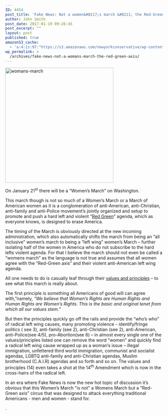 ```yaml
---
ID: 4454
post_title: 'Fake News: Not a women&#8217;s march &#8211; the Red-Green Axis'
author: John Smith
post_date: 2017-01-19 09:26:45
post_excerpt: ""
layout: post
published: true
amazonS3_cache:
  - 'a:4:{s:97:"https://s3.amazonaws.com/newyorkconservative/wp-content/uploads/2017/01/17231210/womans-march.png";s:4:"4452";s:79:"https://www.newyorkconservative.com/wp-content/uploads/2017/01/womans-march.png";s:4:"4452";s:85:"https://www.centerforsecuritypolicy.org/wp-content/uploads/2015/06/Red_Green_Axis.pdf";a:1:{s:9:"timestamp";i:1484849485;}s:156:"https://static1.squarespace.com/static/584086c7be6594762f5ec56e/t/5877e236cd0f68f052043067/1484251705644/WMW+Guiding+Vision+%26+Definition+of+Principles.pdf";a:1:{s:9:"timestamp";i:1484849485;}}'
wp_permalink: >
  /archives/fake-news-not-a-womans-march-the-red-green-axis/
---
```

<a href="https://www.newyorkconservative.com/wp-content/uploads/2017/01/womans-march.png"><img class="alignnone wp-image-4452" src="https://www.newyorkconservative.com/wp-content/uploads/2017/01/womans-march.png" alt="womans-march" width="346" height="368" /></a>

On January 21<sup>st</sup> there will be a “Women’s March” on Washington.

This march though is not so much of a Women’s March or a March of American women as it is a conglomeration of anti-American, anti-Christian, anti-family and anti-Police movement’s jointly organized and setup to promote and push a hard left and violent “<a href="https://www.centerforsecuritypolicy.org/wp-content/uploads/2015/06/Red_Green_Axis.pdf">Red Green</a>” agenda, which as everyone knows, is designed to erase America.

The timing of the March is obviously directed at the new incoming administration, which also automatically shifts the march from being an “all inclusive” women’s march to being a “left wing” women’s March – further isolating half of the women in America who do not subscribe to the hard lefts violent agenda. For that I believe the march should not even be called a “womens march” as the language is not true and assumes that all women agree with the “Red-Green axis” and their violent anti-American left wing agenda.

All one needs to do is casually leaf through their <a href="https://static1.squarespace.com/static/584086c7be6594762f5ec56e/t/5877e236cd0f68f052043067/1484251705644/WMW+Guiding+Vision+%26+Definition+of+Principles.pdf">values and principles</a> – to see what this march is really about.

The first principle is something all Americans of good will can agree with,”namely, <em>“We believe that Women’s Rights are Human Rights and Human Rights are Women’s Rights. This is the basic and original tenet from which all our values stem.”</em>

But then the principles quickly go off the rails and provide the “who’s who” of radical left wing causes, many promoting violence - identify/fringe politics ( see 3), anti-family (see 2), anti-Christian (see 2), anti-American, anti-Police(see 4/5), pro-Abortion(see 6) – in almost every single one of the values/principles listed one can remove the word “women” and quickly find a radical left wing cause wrapped up as a woman’s issue – illegal immigration, unfettered third world immigration, communist and socialist agendas, LGBTQ anti-family and anti-Christian agendas, Muslim brotherhood (C.A.I.R) agendas and so forth and so on. The values and principles (14) even takes a shot at the 14<sup>th</sup> Amendment which is now in the cross-hairs of the radical left.

In an era where Fake News is now the new hot topic of discussion it’s obvious that this Women’s March "is not" a Womens March but a “Red-Green axis” circus that was designed to attack everything traditional Americans - men and women - stand for.

.